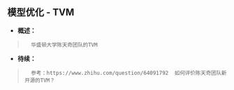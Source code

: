 ## 模型优化 - TVM
- **概述：**
>       华盛顿大学陈天奇团队的TVM
>
>
>
>
>
>
>
>
>
>
>
>
>
>
>
>
>

- **待续：**
>       参考：https://www.zhihu.com/question/64091792  如何评价陈天奇团队新开源的TVM？
>
>
>
>
>
>
>
>
>
>
>
>
>
